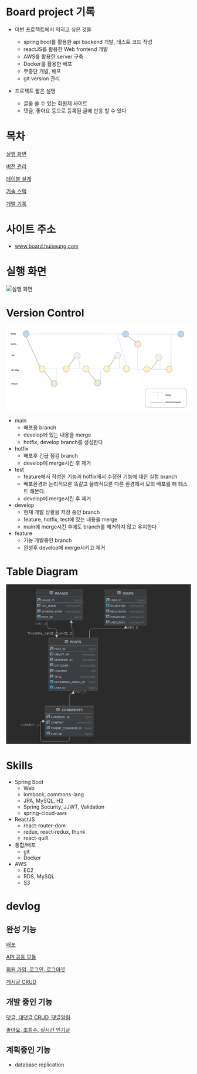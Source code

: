 # Board project 기록
- 이번 프로젝트에서 익히고 싶은 것들
  - spring boot를 활용한 api backend 개발, 테스트 코드 작성
  - reactJS를 활용한 Web frontend 개발
  - AWS를 활용한 server 구축
  - Docker를 활용한 배포
  - 무중단 개발, 배포
  - git version 관리

- 프로젝트 짧은 설명
  - 글을 쓸 수 있는 회원제 사이트
  - 댓글, 좋아요 등으로 등록된 글에 반응 할 수 있다


# 목차
[실행 화면](#실행-화면)

[버전 관리](#version-control)

[테이블 설계](#table-diagram)

[기술 스택](#skills)

[개발 기록](#devlog)


# 사이트 주소
- www.board.huiseung.com

# 실행 화면 
![실행 화면](./devlog/images/실행화면.gif)

# Version Control
![gitflow](./devlog/images/gitflow.PNG)

- main
  - 배포용 branch
  - develop에 있는 내용을 merge
  - hotfix, develop branch를 생성한다
- hotfix
  - 배포후 긴급 점검 branch
  - develop에 merge시킨 후 제거
- test 
  - feature에서 작성한 기능과 hotfix에서 수정한 기능에 대한 실험 branch
  - 배포환경과 논리적으론 똑같고 물리적으론 다른 환경에서 모의 배포를 해 테스트 해본다.
  - develop에 merge시킨 후 제거
- develop
  - 현재 개발 상황을 저장 중인 branch
  - feature, hotfix, test에 있는 내용을 merge
  - main에 merge시킨 후에도 branch를 제거하지 않고 유지한다
- feature
  - 기능 개발중인 branch
  - 완성후 develop에 merge시키고 제거

# Table Diagram
![table diagram](./devlog/images/ERdiagram.PNG)


# Skills
- Spring Boot
  - Web
  - lombock, commons-lang
  - JPA, MySQL, H2
  - Spring Security, JJWT, Validation
  - spring-cloud-aws
- ReactJS
  - react-router-dom
  - redux, react-redux, thunk
  - react-quill
- 통합/배포
  - git
  - Docker
- AWS
  - EC2
  - RDS, MySQL
  - S3

# devlog

## 완성 기능
[배포](./devlog/배포.md)

[API 공동 모듈](./devlog/API공동%20모듈.md)

[회원 가입, 로그인, 로그아웃](./devlog/회원%20가입,%20로그인,%20로그아웃.md)

[게시글 CRUD](./devlog/게시글%20CRUD.md)


## 개발 중인 기능
[댓글, 대댓글 CRUD, 댓글알림](./devlog/댓글,%20대댓글%20CURD,%20댓글알림.md)

[좋아요, 조회수, 실시간 인기글](./devlog/좋아요,%20조회수,%20실시간%20인기글.md)

## 계획중인 기능
- database replication